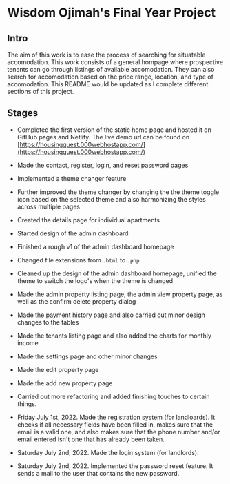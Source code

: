 # Wisdom Ojimah's Final Year Project

## Intro

The aim of this work is to ease the process of searching for situatable accomodation. This work consists of a general hompage where prospective tenants can go through listings of available accomodation. They can also search for accomodation based on the price range, location, and type of accomodation. This README would be updated as I complete different sections of this project.

## Stages

- Completed the first version of the static home page and hosted it on GitHub pages and Netlify. The live demo url can be found on [https://housingquest.000webhostapp.com/](https://housingquest.000webhostapp.com/)

- Made the contact, register, login, and reset password pages

- Implemented a theme changer feature

- Further improved the theme changer by changing the the theme toggle icon based on the selected theme and also harmonizing the styles across multiple pages

- Created the details page for individual apartments

- Started design of the admin dashboard

- Finished a rough v1 of the admin dashboard homepage

- Changed file extensions from ```.html``` to ```.php```

- Cleaned up the design of the admin dashboard homepage, unified the theme to switch the logo's when the theme is changed

- Made the admin property listing page, the admin view property page, as well as the confirm delete property dialog

- Made the payment history page and also carried out minor design changes to the tables

- Made the tenants listing page and also added the charts for monthly income

- Made the settings page and other minor changes

- Made the edit property page

- Made the add new property page

- Carried out more refactoring and added finishing touches to certain things.

- Friday July 1st, 2022. Made the registration system (for landloards). It checks if all necessary fields have been filled in, makes sure that the email is a valid one, and also makes sure that the phone number and/or email entered isn't one that has already been taken.

- Saturday July 2nd, 2022. Made the login system (for landlords).

- Saturday July 2nd, 2022. Implemented the password reset feature. It sends a mail to the user that contains the new password.